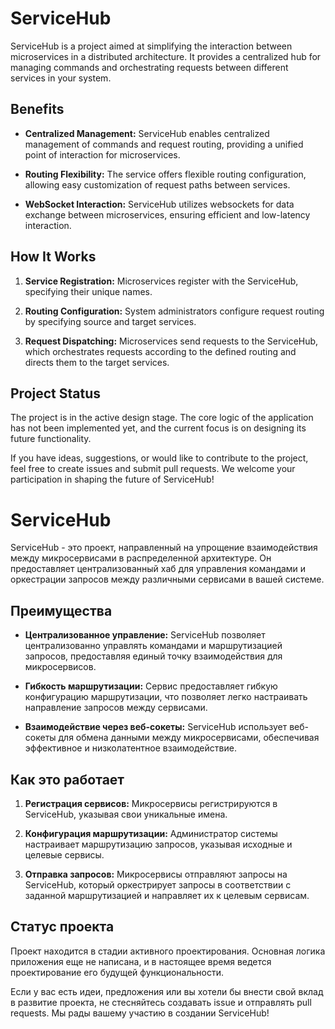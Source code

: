 # ServiceHub

ServiceHub is a project aimed at simplifying the interaction between microservices in a distributed architecture. It provides a centralized hub for managing commands and orchestrating requests between different services in your system.

## Benefits

- **Centralized Management:** ServiceHub enables centralized management of commands and request routing, providing a unified point of interaction for microservices.

- **Routing Flexibility:** The service offers flexible routing configuration, allowing easy customization of request paths between services.

- **WebSocket Interaction:** ServiceHub utilizes websockets for data exchange between microservices, ensuring efficient and low-latency interaction.

## How It Works

1. **Service Registration:** Microservices register with the ServiceHub, specifying their unique names.

2. **Routing Configuration:** System administrators configure request routing by specifying source and target services.

3. **Request Dispatching:** Microservices send requests to the ServiceHub, which orchestrates requests according to the defined routing and directs them to the target services.

## Project Status

The project is in the active design stage. The core logic of the application has not been implemented yet, and the current focus is on designing its future functionality.

If you have ideas, suggestions, or would like to contribute to the project, feel free to create issues and submit pull requests. We welcome your participation in shaping the future of ServiceHub!

# ServiceHub

ServiceHub - это проект, направленный на упрощение взаимодействия между микросервисами в распределенной архитектуре. Он предоставляет централизованный хаб для управления командами и оркестрации запросов между различными сервисами в вашей системе.

## Преимущества

- **Централизованное управление:** ServiceHub позволяет централизованно управлять командами и маршрутизацией запросов, предоставляя единый точку взаимодействия для микросервисов.

- **Гибкость маршрутизации:** Сервис предоставляет гибкую конфигурацию маршрутизации, что позволяет легко настраивать направление запросов между сервисами.

- **Взаимодействие через веб-сокеты:** ServiceHub использует веб-сокеты для обмена данными между микросервисами, обеспечивая эффективное и низколатентное взаимодействие.

## Как это работает

1. **Регистрация сервисов:** Микросервисы регистрируются в ServiceHub, указывая свои уникальные имена.

2. **Конфигурация маршрутизации:** Администратор системы настраивает маршрутизацию запросов, указывая исходные и целевые сервисы.

3. **Отправка запросов:** Микросервисы отправляют запросы на ServiceHub, который оркестрирует запросы в соответствии с заданной маршрутизацией и направляет их к целевым сервисам.

## Статус проекта

Проект находится в стадии активного проектирования. Основная логика приложения еще не написана, и в настоящее время ведется проектирование его будущей функциональности.

Если у вас есть идеи, предложения или вы хотели бы внести свой вклад в развитие проекта, не стесняйтесь создавать issue и отправлять pull requests. Мы рады вашему участию в создании ServiceHub!